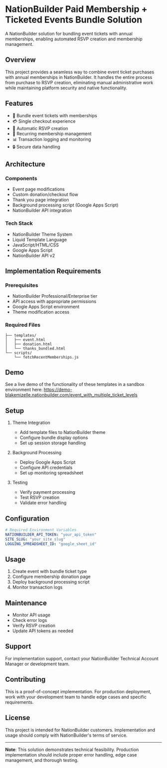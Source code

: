 # NationBuilder Paid Membership + Ticketed Events Bundle Solution

A NationBuilder solution for bundling event tickets with annual memberships, enabling automated RSVP creation and membership management.

## Overview

This project provides a seamless way to combine event ticket purchases with annual memberships in NationBuilder. It handles the entire process from purchase to RSVP creation, eliminating manual administrative work while maintaining platform security and native functionality.

## Features

- 🎫 Bundle event tickets with memberships
- 💳 Single checkout experience
- 🔄 Automatic RSVP creation
- 📅 Recurring membership management
- 📊 Transaction logging and monitoring
- 🔒 Secure data handling

## Architecture

### Components
- Event page modifications
- Custom donation/checkout flow
- Thank you page integration
- Background processing script (Google Apps Script)
- NationBuilder API integration

### Tech Stack
- NationBuilder Theme System
- Liquid Template Language
- JavaScript/HTML/CSS
- Google Apps Script
- NationBuilder API v2

## Implementation Requirements

### Prerequisites
- NationBuilder Professional/Enterprise tier
- API access with appropriate permissions
- Google Apps Script environment
- Theme modification access

### Required Files
```
├── templates/
│   ├── event.html
│   ├── donation.html
│   └── thanks_bundled.html
└── scripts/
    └── fetchRecentMemberships.js
```

## Demo
See a live demo of the functionality of these templates in a sandbox environment here: https://demo-blakemizelle.nationbuilder.com/event_with_multiple_ticket_levels


## Setup

1. Theme Integration
   - Add template files to NationBuilder theme
   - Configure bundle display options
   - Set up session storage handling

2. Background Processing
   - Deploy Google Apps Script
   - Configure API credentials
   - Set up monitoring spreadsheet

3. Testing
   - Verify payment processing
   - Test RSVP creation
   - Validate error handling

## Configuration

```yaml
# Required Environment Variables
NATIONBUILDER_API_TOKEN: "your_api_token"
SITE_SLUG: "your_site_slug"
LOGGING_SPREADSHEET_ID: "google_sheet_id"
```

## Usage

1. Create event with bundle ticket type
2. Configure membership donation page
3. Deploy background processing script
4. Monitor transaction logs

## Maintenance

- Monitor API usage
- Check error logs
- Verify RSVP creation
- Update API tokens as needed

## Support

For implementation support, contact your NationBuilder Technical Account Manager or development team.

## Contributing

This is a proof-of-concept implementation. For production deployment, work with your development team to handle edge cases and specific requirements.

## License

This project is intended for NationBuilder customers. Implementation and usage should comply with NationBuilder's terms of service.

---

**Note**: This solution demonstrates technical feasibility. Production implementation should include proper error handling, edge case management, and thorough testing.
